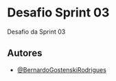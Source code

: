 # Desafio Sprint 03
Desafio da Sprint 03


## Autores
- [@BernardoGostenskiRodrigues](https://github.com/bezudo)

